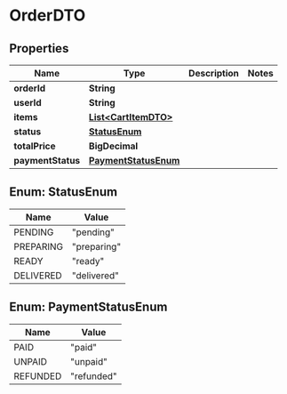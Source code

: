 

# OrderDTO


## Properties

| Name | Type | Description | Notes |
|------------ | ------------- | ------------- | -------------|
|**orderId** | **String** |  |  |
|**userId** | **String** |  |  |
|**items** | [**List&lt;CartItemDTO&gt;**](CartItemDTO.md) |  |  |
|**status** | [**StatusEnum**](#StatusEnum) |  |  |
|**totalPrice** | **BigDecimal** |  |  |
|**paymentStatus** | [**PaymentStatusEnum**](#PaymentStatusEnum) |  |  |



## Enum: StatusEnum

| Name | Value |
|---- | -----|
| PENDING | &quot;pending&quot; |
| PREPARING | &quot;preparing&quot; |
| READY | &quot;ready&quot; |
| DELIVERED | &quot;delivered&quot; |



## Enum: PaymentStatusEnum

| Name | Value |
|---- | -----|
| PAID | &quot;paid&quot; |
| UNPAID | &quot;unpaid&quot; |
| REFUNDED | &quot;refunded&quot; |



